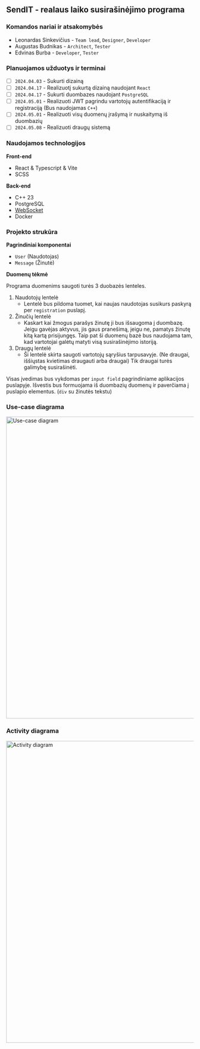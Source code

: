 ## SendIT - realaus laiko susirašinėjimo programa

### Komandos nariai ir atsakomybės
- Leonardas Sinkevičius - `Team lead`, `Designer`, `Developer`
- Augustas Budnikas - `Architect`, `Tester`
- Edvinas Burba - `Developer`, `Tester`

### Planuojamos užduotys ir terminai
- [ ] `2024.04.03` - Sukurti dizainą
- [ ] `2024.04.17` - Realizuotį sukurtą dizainą naudojant `React`
- [ ] `2024.04.17` - Sukurti duombazes naudojant `PostgreSQL`
- [ ] `2024.05.01` - Realizuoti JWT pagrindu vartotojų autentifikaciją ir registraciją (Bus naudojamas `C++`)
- [ ] `2024.05.01` - Realizuoti visų duomenų įrašymą ir nuskaitymą iš duombazių
- [ ] `2024.05.08` - Realizuoti draugų sistemą

### Naudojamos technologijos
**Front-end**
- React & Typescript & Vite
- SCSS

**Back-end**
- C++ 23
- PostgreSQL
- [WebSocket](https://www.zaphoyd.com/projects/websocketpp/)
- Docker


### Projekto strukūra

**Pagrindiniai komponentai**
- `User` (Naudotojas)
- `Message` (Žinutė)
 
**Duomenų tėkmė**

Programa duomenims saugoti turės 3 duobazės lenteles. 
1. Naudotojų lentelė
   - Lentelė bus pildoma tuomet, kai naujas naudotojas susikurs paskyrą per `registration` puslapį.
2. Žinučių lentelė
   - Kaskart kai žmogus parašys žinutę ji bus išsaugoma į duombazę. Jeigu gavėjas aktyvus, jis gaus pranešimą, jeigu ne, pamatys žinutę kitą kartą
     prisijungęs. Taip pat ši duomenų bazė bus naudojama tam, kad vartotojai galėtų matyti visą susirašinėjimo istoriją.
3. Draugų lentelė
   - Ši lentelė skirta saugoti vartotojų sąryšius tarpusavyje. (Ne draugai, iššiųstas kvietimas draugauti arba draugai) Tik draugai turės galimybę susirašinėti.

Visas įvedimas bus vykdomas per `input field` pagrindiniame aplikacijos puslapyje.
Išvestis bus formuojama iš duombazių duomenų ir paverčiama į puslapio elementus. (`div` su žinutės tekstu)


### Use-case diagrama
<img width="809" alt="Use-case diagram" src="https://github.com/augisbud/cpp-2024-2/assets/141874292/59f0871a-24a8-4af1-9f37-2d9adf6507c0">


### Activity diagrama
<img width="809" alt="Activity diagram" src="https://github.com/augisbud/cpp-2024-2/assets/141874292/81bb345e-6d0e-4e18-8f5e-d8b9c7ece194">
